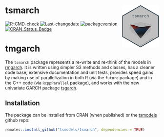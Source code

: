 
# tsmarch <img src="man/figures/logo.png" align="right" height="139" alt="" />

[![R-CMD-check](https://github.com/tsmodels/tsgarch/actions/workflows/rcmdcheck.yaml/badge.svg)](https://github.com/tsmodels/tsmarch/actions/workflows/rcmdcheck.yaml)
[![Last-changedate](https://img.shields.io/badge/last%20change-2024--11--14-yellowgreen.svg)](/commits/master)
[![packageversion](https://img.shields.io/badge/Package%20version-1.0.0-orange.svg?style=flat-square)](commits/master)
[![CRAN_Status_Badge](https://www.r-pkg.org/badges/version/tsmarch)](https://cran.r-project.org/package=tsmarch)

# tmgarch

The `tsmarch` package represents a re-write and re-think of the models
in [rmgarch](https://CRAN.R-project.org/package=rmgarch). It is written
using simpler S3 methods and classes, has a cleaner code base, extensive
documentation and unit tests, provides speed gains by making use of
parallelization in both R (via the `future` package) and in the C++ code
(via `RcppParallel` package), and works with the new univariate GARCH
package [tsgarch](https://CRAN.R-project.org/package=tsgarch).

## Installation

The package can be installed from CRAN (when published) or the
[tsmodels](github.com/tsmodels/) github repo:

``` r
remotes::install_github("tsmodels/tsmarch", dependencies = TRUE)
```

